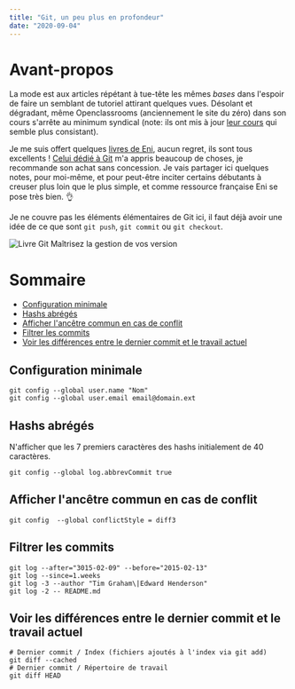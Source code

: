 ```yaml
---
title: "Git, un peu plus en profondeur"
date: "2020-09-04"
---
```


# Avant-propos

La mode est aux articles répétant à tue-tête les mêmes _bases_ dans l'espoir de faire un semblant de tutoriel attirant quelques vues. Désolant et dégradant, même Openclassrooms (anciennement le site du zéro) dans son cours s'arrête au minimum syndical (note: ils ont mis à jour [leur cours](https://openclassrooms.com/fr/courses/5641721-utilisez-git-pour-vos-projets-de-developpement) qui semble plus consistant).

Je me suis offert quelques [livres de Eni](https://www.editions-eni.fr/), aucun regret, ils sont tous excellents ! [Celui dédié à Git](https://www.editions-eni.fr/livre/git-maitrisez-la-gestion-de-vos-versions-concepts-utilisation-et-cas-pratiques-2e-edition-9782409019104) m'a appris beaucoup de choses, je recommande son achat sans concession. Je vais partager ici quelques notes, pour moi-même, et pour peut-être inciter certains débutants à creuser plus loin que le plus simple, et comme ressource française Eni se pose très bien. 👌

Je ne couvre pas les éléments élémentaires de Git ici, il faut déjà avoir une idée de ce que sont `git push`, `git commit` ou `git checkout`.

![Livre Git Maîtrisez la gestion de vos version](/images/blog/git-eni.png "Maîtrisez la gestion de vos version")

# Sommaire

- [Configuration minimale](#Configuration-minimale)
- [Hashs abrégés](#Hashs-abrégés)
- [Afficher l'ancêtre commun en cas de conflit](#Afficher-l-ancêtre-commun-en-cas-de-conflit)
- [Filtrer les commits](#Filtrer-les-commits)
- [Voir les différences entre le dernier commit et le travail actuel](#Voir-les-différences-entre-le-dernier-commit-et-le-travail-actuel)

## Configuration minimale

```
git config --global user.name "Nom"
git config --global user.email email@domain.ext
```

## Hashs abrégés

N'afficher que les 7 premiers caractères des hashs initialement de 40 caractères.

```
git config --global log.abbrevCommit true
```

## Afficher l'ancêtre commun en cas de conflit

```
git config  --global conflictStyle = diff3
```

## Filtrer les commits

```
git log --after="3015-02-09" --before="2015-02-13"
git log --since=1.weeks
git log -3 --author "Tim Graham\|Edward Henderson"
git log -2 -- README.md
```

## Voir les différences entre le dernier commit et le travail actuel

```
# Dernier commit / Index (fichiers ajoutés à l'index via git add)
git diff --cached
# Dernier commit / Répertoire de travail
git diff HEAD
```
